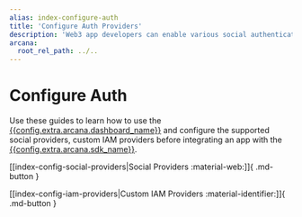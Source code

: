 ```yaml
---
alias: index-configure-auth
title: 'Configure Auth Providers'
description: 'Web3 app developers can enable various social authentication providers or custom IAM providers to onboard users in the app.'
arcana:
  root_rel_path: ../..
---
```


# Configure Auth

Use these guides to learn how to use the [{{config.extra.arcana.dashboard_name}}]({{page.meta.arcana.root_rel_path}}/concepts/dashboard.md) and configure the supported social providers, custom IAM providers before integrating an app with the [{{config.extra.arcana.sdk_name}}]({{page.meta.arcana.root_rel_path}}/concepts/authsdk.md).

[[index-config-social-providers|Social Providers :material-web:]]{ .md-button }

[[index-config-iam-providers|Custom IAM Providers :material-identifier:]]{ .md-button }
